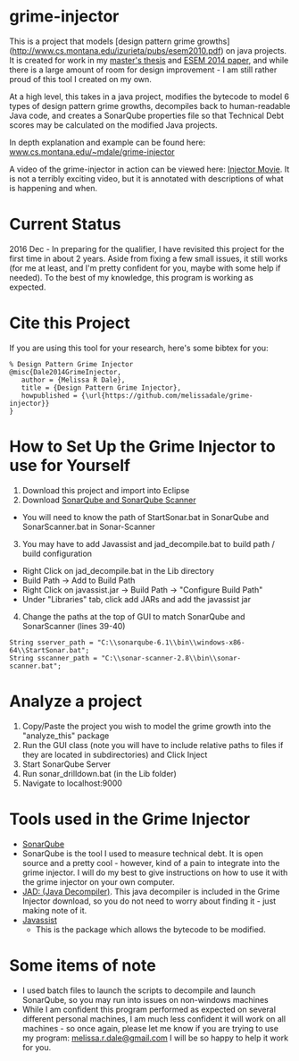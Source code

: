 # grime-injector
This is a project that models [design pattern grime growths] (http://www.cs.montana.edu/izurieta/pubs/esem2010.pdf) on java projects. It is created for work in my [master's thesis](https://www.cs.montana.edu/techreports/1314/Dale.pdf) and [ESEM 2014 paper](http://dl.acm.org/citation.cfm?id=2652560), and while there is a large amount of room for design improvement - I am still rather proud of this tool I created on my own.

At a high level, this takes in a java project, modifies the bytecode to model 6 types of design pattern grime growths, 
decompiles back to human-readable Java code, and creates a SonarQube properties file so that Technical Debt scores may be calculated 
on the modified Java projects.

In depth explanation and example can be found here: www.cs.montana.edu/~mdale/grime-injector

A video of the grime-injector in action can be viewed here: [Injector Movie](https://www.youtube.com/watch?v=wIiU2TJmVKs).
It is not a terribly exciting video, but it is annotated with descriptions of what is happening and when. 

# Current Status
2016 Dec - In preparing for the qualifier, I have revisited this project for the first time in about 2 years. Aside from fixing a few small issues, it still works (for me at least, and I'm pretty confident for you, maybe with some help if needed). To the best of my knowledge, this program is working as expected. 


# Cite this Project
If you are using this tool for your research, here's some bibtex for you:

```
% Design Pattern Grime Injector
@misc{Dale2014GrimeInjector, 
   author = {Melissa R Dale}, 
   title = {Design Pattern Grime Injector}, 
   howpublished = {\url{https://github.com/melissadale/grime-injector}} 
} 
```

# How to Set Up the Grime Injector to use for Yourself
1. Download this project and import into Eclipse
2. Download [SonarQube and SonarQube Scanner](http://www.sonarqube.org/downloads/)
 * You will need to know the path of StartSonar.bat in SonarQube and SonarScanner.bat in Sonar-Scanner
3.  You may have to add Javassist and jad_decompile.bat to build path / build configuration
 * Right Click on jad_decompile.bat in the Lib directory
 * Build Path -> Add to Build Path
 * Right Click on javassist.jar -> Build Path -> "Configure Build Path"
 * Under "Libraries" tab, click add JARs and add the javassist jar
4. Change the paths at the top of GUI to match SonarQube and SonarScanner (lines 39-40)
```
String sserver_path = "C:\\sonarqube-6.1\\bin\\windows-x86-64\\StartSonar.bat";
String sscanner_path = "C:\\sonar-scanner-2.8\\bin\\sonar-scanner.bat";
```

# Analyze a project
1. Copy/Paste the project you wish to model the grime growth into the "analyze_this" package
2. Run the GUI class (note you will have to include relative paths to files if they are located in subdirectories) and Click Inject
3. Start SonarQube Server
4. Run sonar_drilldown.bat (in the Lib folder)
5. Navigate to localhost:9000

# Tools used in the Grime Injector
* [SonarQube](http://www.sonarqube.org/)
 * SonarQube is the tool I used to measure technical debt. It is open source and a pretty cool - however, kind of a pain to integrate into the grime injector. I will do my best to give instructions on how to use it with the grime injector on your own computer. 
* [JAD: (Java Decompiler)](http://www.javadecompilers.com/jad). This java decompiler is included in the Grime Injector download, so you do not need to worry about finding it - just making note of it. 
* [Javassist](http://jboss-javassist.github.io/javassist/)
  * This is the package which allows the bytecode to be modified.

# Some items of note
 * I used batch files to launch the scripts to decompile and launch SonarQube, so you may run into issues on non-windows machines
 * While I am confident this program performed as expected on several different personal machines, I am much less confident it will work on all machines - so once again, please let me know if you are trying to use my program: melissa.r.dale@gmail.com I will be so happy to help it work for you.  
